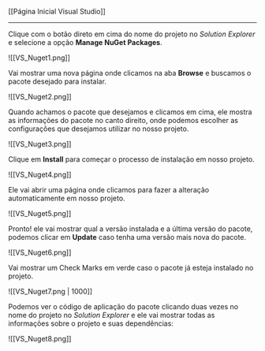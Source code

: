 [[Página Inicial Visual Studio]]

---

Clique com o botão direto em cima do nome do projeto no _Solution Explorer_ e selecione a opção __Manage NuGet Packages__.

![[VS_Nuget1.png]]

Vai mostrar uma nova página onde clicamos na aba __Browse__ e buscamos o pacote desejado para instalar.

![[VS_Nuget2.png]]

Quando achamos o pacote que desejamos e clicamos em cima, ele mostra as informações do pacote no canto direito, onde podemos escolher as configurações que desejamos utilizar no nosso projeto.

![[VS_Nuget3.png]]

Clique em __Install__ para começar o processo de instalação em nosso projeto.

![[VS_Nuget4.png]]

Ele vai abrir uma página onde clicamos para fazer a alteração automaticamente em nosso projeto.

![[VS_Nuget5.png]]

Pronto! ele vai mostrar qual a versão instalada e a última versão do pacote, podemos clicar em __Update__ caso tenha uma versão mais nova do pacote.

![[VS_Nuget6.png]]

Vai mostrar um Check Marks em verde caso o pacote já esteja instalado no projeto.

![[VS_Nuget7.png | 1000]]

Podemos ver o código de aplicação do pacote clicando duas vezes no nome do projeto no _Solution Explorer_ e ele vai mostrar todas as informações sobre o projeto e suas dependências:

![[VS_Nuget8.png]]


